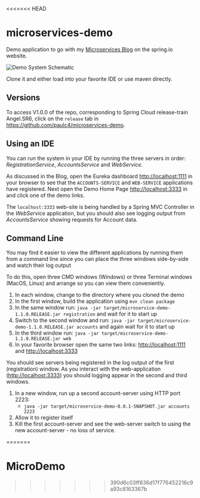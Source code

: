 <<<<<<< HEAD
# microservices-demo

Demo application to go with my [Microservices Blog](https://spring.io/blog/2015/07/14/microservices-with-spring) on the spring.io website.

![Demo System Schematic](https://github.com/paulc4/microservices-demo/blob/master/mini-system.jpg)

Clone it and either load into your favorite IDE or use maven directly.

## Versions

To access V1.0.0 of the repo, corresponding to Spring Cloud release-train Angel.SR6, click on the `release` tab in https://github.com/paulc4/microservices-demo.

## Using an IDE

You can run the system in your IDE by running the three servers in order: _RegistrationService_, _AccountsService_ and _WebService_.

As discussed in the Blog, open the Eureka dashboard [http://localhost:1111](http://localhost:1111) in your browser to see that the `ACCOUNTS-SERVICE` and `WEB-SERVICE` applications have registered.  Next open the Demo Home Page [http://localhost:3333](http://localhost:3333) in and click one of the demo links.

The `localhost:3333` web-site is being handled by a Spring MVC Controller in the _WebService_ application, but you should also see logging output from _AccountsService_ showing requests for Account data.

## Command Line

You may find it easier to view the different applications by running them from a command line since you can place the three windows side-by-side and watch their log output

To do this, open three CMD windows (Windows) or three Terminal windows (MacOS, Linux) and arrange so you can view them conveniently.

 1. In each window, change to the directory where you cloned the demo
 1. In the first window, build the application using `mvn clean package`
 1. In the same window run: `java -jar target/microservice-demo-1.1.0.RELEASE.jar registration` and wait for it to start up
 1. Switch to the second window and run: `java -jar target/microservice-demo-1.1.0.RELEASE.jar accounts` and again wait for
 it to start up
 1. In the third window run: `java -jar target/microservice-demo-1.1.0.RELEASE.jar web`
 1. In your favorite browser open the same two links: [http://localhost:1111](http://localhost:1111) and [http://localhost:3333](http://localhost:3333)

You should see servers being registered in the log output of the first (registration) window.
As you interact with the web-application ([http://localhost:3333](http://localhost:3333)) you should logging appear
in the second and third windows.

 1. In a new window, run up a second account-server using HTTP port 2223:
     * `java -jar target/microservice-demo-0.0.1-SNAPSHOT.jar accounts 2223`
 1. Allow it to register itself
 1. Kill the first account-server and see the web-server switch to using the new account-server - no loss of service.

=======
# MicroDemo
>>>>>>> 390d6c03ff836d17f776452216c9a93c8163367b
